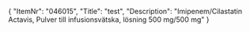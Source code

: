 {
  "ItemNr": "046015",
  "Title": "test",
  "Description": "Imipenem/Cilastatin Actavis, Pulver till infusionsvätska, lösning 500 mg/500 mg"
}
